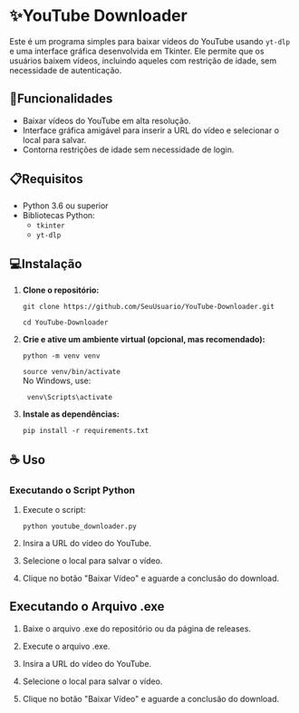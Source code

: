 # ✨YouTube Downloader

Este é um programa simples para baixar vídeos do YouTube usando `yt-dlp` e uma interface gráfica desenvolvida em Tkinter. Ele permite que os usuários baixem vídeos, incluindo aqueles com restrição de idade, sem necessidade de autenticação.

## 🦑Funcionalidades

- Baixar vídeos do YouTube em alta resolução.
- Interface gráfica amigável para inserir a URL do vídeo e selecionar o local para salvar.
- Contorna restrições de idade sem necessidade de login.

## 📋Requisitos

- Python 3.6 ou superior
- Bibliotecas Python:
  - `tkinter`
  - `yt-dlp`

## 💻Instalação

1. **Clone o repositório:**


    ```git clone https://github.com/SeuUsuario/YouTube-Downloader.git```

   ```cd YouTube-Downloader ```

2. **Crie e ative um ambiente virtual (opcional, mas recomendado):**


    ```python -m venv venv```

    ```source venv/bin/activate```   
    No Windows, use:

    ``` venv\Scripts\activate```

3. **Instale as dependências:**


    ```pip install -r requirements.txt```

## ☕ Uso

### Executando o Script Python

1. Execute o script:


    ```python youtube_downloader.py```

2. Insira a URL do vídeo do YouTube.

3. Selecione o local para salvar o vídeo.

4. Clique no botão "Baixar Vídeo" e aguarde a conclusão do download.

## Executando o Arquivo .exe

1. Baixe o arquivo .exe do repositório ou da página de releases.

2. Execute o arquivo .exe.

3. Insira a URL do vídeo do YouTube.

4. Selecione o local para salvar o vídeo.

5. Clique no botão "Baixar Vídeo" e aguarde a conclusão do download.
